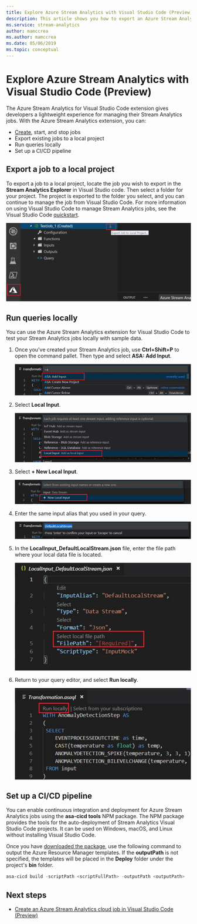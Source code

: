 ```yaml
---
title: Explore Azure Stream Analytics with Visual Studio Code (Preview)
description: This article shows you how to export an Azure Stream Analytics job to a local project, list jobs and view job entities, and set up a CI/CD pipeline for your Stream Analytics job.
ms.service: stream-analytics
author: mamccrea
ms.author: mamccrea
ms.date: 05/06/2019
ms.topic: conceptual
---
```


# Explore Azure Stream Analytics with Visual Studio Code (Preview)

The Azure Stream Analytics for Visual Studio Code extension gives developers a lightweight experience for managing their Stream Analytics jobs. With the Azure Stream Analytics extension, you can:

- [Create](quick-create-vs-code.md), start, and stop jobs
- Export existing jobs to a local project
- Run queries locally
- Set up a CI/CD pipeline

## Export a job to a local project

To export a job to a local project, locate the job you wish to export in the **Stream Analytics Explorer** in Visual Studio code. Then select a folder for your project. The project is exported to the folder you select, and you can continue to manage the job from Visual Studio Code. For more information on using Visual Studio Code to manage Stream Analytics jobs, see the Visual Studio Code [quickstart](quick-create-vs-code.md).

![Export ASA job in Visual Studio Code](./media/vs-code-how-to/export-job.png)

## Run queries locally

You can use the Azure Stream Analytics extension for Visual Studio Code to test your Stream Analytics jobs locally with sample data.

1. Once you've created your Stream Analytics job, use  **Ctrl+Shift+P** to open the command pallet. Then type and select **ASA: Add Input**.

    ![Add ASA Input in Visual Studio code](./media/vs-code-how-to/add-input.png)

2. Select **Local Input**.

    ![Add ASA local input in Visual Studio code](./media/vs-code-how-to/add-local-input.png)

3. Select **+ New Local Input**.

    ![Add a new ASA local input in Visual Studio code](./media/vs-code-how-to/add-new-local-input.png)

4. Enter the same input alias that you used in your query.

    ![Add a new ASA local input alias](./media/vs-code-how-to/new-local-input-alias.png)

5. In the **LocalInput_DefaultLocalStream.json** file, enter the file path where your local data file is located.

    ![Enter local file path in Visual Studio](./media/vs-code-how-to/local-file-path.png)

6. Return to your query editor, and select **Run locally**.

    ![Select run locally in the query editor](./media/vs-code-how-to/run-locally.png)

## Set up a CI/CD pipeline

You can enable continuous integration and deployment for Azure Stream Analytics jobs using the **asa-cicd tools** NPM package. The NPM package provides the tools for the auto-deployment of Stream Analytics Visual Studio Code projects. It can be used on Windows, macOS, and Linux without installing Visual Studio Code.

Once you have [downloaded the package](https://usqldownload.blob.core.windows.net/ext/asa/asa-cicd-0.0.1-preview-beta.tar), use the following command to output the Azure Resource Manager templates. If the **outputPath** is not specified, the templates will be placed in the **Deploy** folder under the project's **bin** folder.

```powershell
asa-cicd build -scriptPath <scriptFullPath> -outputPath <outputPath>
```

## Next steps

* [Create an Azure Stream Analytics cloud job in Visual Studio Code (Preview)](quick-create-vs-code.md)
